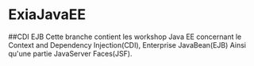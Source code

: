 # ExiaJavaEE
##CDI EJB
Cette branche contient les workshop Java EE concernant le Context and Dependency Injection(CDI), Enterprise JavaBean(EJB)
Ainsi qu'une partie JavaServer Faces(JSF).
